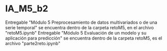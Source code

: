 # IA_M5_b2

Entregable "Módulo 5 Preprocesamiento de datos multivariados o de una serie temporal" se encuentra dentro de la carpeta retoM5, en el archivo "retoM5.ipynb"
Entregable "Módulo 5 Evaluación de un modelo y su aplicación para predicción" se encuentra dentro de la carpeta retoM5, es el archivo "parte2reto.ipynb"
